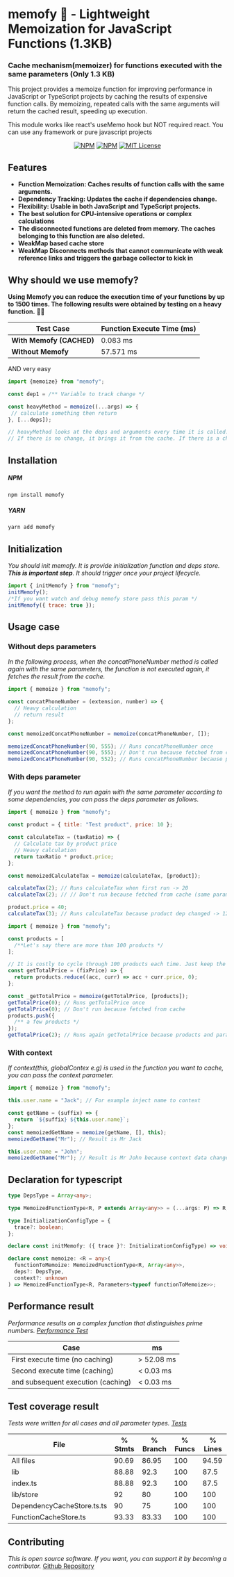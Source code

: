 # memofy 🚀 - Lightweight Memoization for JavaScript Functions (1.3KB)

### Cache mechanism(memoizer) for functions executed with the same parameters (Only 1.3 KB)

This project provides a memoize function for improving performance in JavaScript or TypeScript projects by caching the results of expensive function calls. By memoizing, repeated calls with the same arguments will return the cached result, speeding up execution.

This module works like react's useMemo hook but NOT required react. You can use any framework or pure javascript projects

<p align="center">
  <a href="https://www.npmjs.com/package/memofy"><img alt="NPM" src="https://img.shields.io/npm/v/memofy.svg" /></a>
  <a href="https://img.shields.io/npm/dy/memofy"><img alt="NPM" src="https://img.shields.io/npm/dy/memofy" /></a>
  <a href="https://github.com/transitive-bullshit/agentic/blob/main/license"><img alt="MIT License" src="https://img.shields.io/badge/license-MIT-blue" /></a>
</p>

## Features

- **Function Memoization: Caches results of function calls with the same arguments.**
- **Dependency Tracking: Updates the cache if dependencies change.**
- **Flexibility: Usable in both JavaScript and TypeScript projects.**
- **The best solution for CPU-intensive operations or complex calculations**
- **The disconnected functions are deleted from memory. The caches belonging to this function are also deleted.**
- **WeakMap based cache store**
- **WeakMap Disconnects methods that cannot communicate with weak reference links and triggers the garbage collector to kick in**

## Why should we use memofy?

**Using Memofy you can reduce the execution time of your functions by up to 1500 times. The following results were obtained by testing on a heavy function.** 💪🏼

| Test Case                | Function Execute Time (ms) |
| ------------------------ | -------------------------- |
| **With Memofy (CACHED)** | 0.083 ms                   |
| **Without Memofy**       | 57.571 ms                  |

AND very easy

```js
import {memoize} from "memofy";

const dep1 = /** Variable to track change */

const heavyMethod = memoize((...args) => {
 // calculate something then return
}, [...deps]);

// heavyMethod looks at the deps and arguments every time it is called.
// If there is no change, it brings it from the cache. If there is a change, it runs the function again
```

## Installation

##### NPM

```bash
npm install memofy
```

##### YARN

```bash
yarn add memofy
```

## Initialization

_You should init memofy. It is provide initialization function and deps store. **This is important step**. It should trigger once your project lifecycle._

```js
import { initMemofy } from "memofy";
initMemofy();
/*If you want watch and debug memofy store pass this param */
initMemofy({ trace: true });
```

## Usage case

### Without deps parameters

_In the following process, when the concatPhoneNumber method is called again with the same parameters, the function is not executed again, it fetches the result from the cache._

```js
import { memoize } from "memofy";

const concatPhoneNumber = (extension, number) => {
  // Heavy calculation
  // return result
};

const memoizedConcatPhoneNumber = memoize(concatPhoneNumber, []);

memoizedConcatPhoneNumber(90, 555); // Runs concatPhoneNumber once
memoizedConcatPhoneNumber(90, 555); // Don't run because fetched from cache (same parameter)
memoizedConcatPhoneNumber(90, 552); // Runs concatPhoneNumber because params is changed
```

### With deps parameter

_If you want the method to run again with the same parameter according to some dependencies, you can pass the deps parameter as follows._

```js
import { memoize } from "memofy";

const product = { title: "Test product", price: 10 };

const calculateTax = (taxRatio) => {
  // Calculate tax by product price
  // Heavy calculation
  return taxRatio * product.price;
};

const memoizedCalculateTax = memoize(calculateTax, [product]);

calculateTax(2); // Runs calculateTax when first run -> 20
calculateTax(2); // // Don't run because fetched from cache (same parameter and same deps) -> 20

product.price = 40;
calculateTax(3); // Runs calculateTax because product dep changed -> 120
```

```js
import { memoize } from "memofy";

const products = [
  /**Let's say there are more than 100 products */
];

// It is costly to cycle through 100 products each time. Just keep the result in the cache when it runs once.
const getTotalPrice = (fixPrice) => {
  return products.reduce((acc, curr) => acc + curr.price, 0);
};

const _getTotalPrice = memoize(getTotalPrice, [products]);
getTotalPrice(0); // Runs getTotalPrice once
getTotalPrice(0); // Don't run because fetched from cache
products.push({
  /** a few products */
});
getTotalPrice(2); // Runs again getTotalPrice because products and parameter changed
```

### With context

_If context(this, globalContex e.g) is used in the function you want to cache, you can pass the context parameter._

```js
import { memoize } from "memofy";

this.user.name = "Jack"; // For example inject name to context

const getName = (suffix) => {
  return `${suffix} ${this.user.name}`;
};
const memoizedGetName = memoize(getName, [], this);
memoizedGetName("Mr"); // Result is Mr Jack

this.user.name = "John";
memoizedGetName("Mr"); // Result is Mr John because context data changed
```

## Declaration for typescript

```ts
type DepsType = Array<any>;

type MemoizedFunctionType<R, P extends Array<any>> = (...args: P) => R;

type InitializationConfigType = {
  trace?: boolean;
};

declare const initMemofy: ({ trace }?: InitializationConfigType) => void;

declare const memoize: <R = any>(
  functionToMemoize: MemoizedFunctionType<R, Array<any>>,
  deps?: DepsType,
  context?: unknown
) => MemoizedFunctionType<R, Parameters<typeof functionToMemoize>>;
```

## Performance result

_Performance results on a complex function that distinguishes prime numbers. [Performance Test](https://github.com/ahmetilhn/memofy/blob/master/__tests__/performance.test.ts)_

| Case                               | ms         |
| ---------------------------------- | ---------- |
| First execute time (no caching)    | > 52.08 ms |
| Second execute time (caching)      | < 0.03 ms  |
| and subsequent execution (caching) | < 0.03 ms  |

## Test coverage result

_Tests were written for all cases and all parameter types. [Tests](https://github.com/ahmetilhn/memofy/tree/master/__tests__)_

| File                       | % Stmts | % Branch | % Funcs | % Lines |
| -------------------------- | ------- | -------- | ------- | ------- |
| All files                  | 90.69   | 86.95    | 100     | 94.59   |
| lib                        | 88.88   | 92.3     | 100     | 87.5    |
| index.ts                   | 88.88   | 92.3     | 100     | 87.5    |
| lib/store                  | 92      | 80       | 100     | 100     |
| DependencyCacheStore.ts.ts | 90      | 75       | 100     | 100     |
| FunctionCacheStore.ts      | 93.33   | 83.33    | 100     | 100     |

## Contributing

_This is open source software. If you want, you can support it by becoming a contributor._ [Github Repository](https://github.com/ahmetilhn/memofy)
